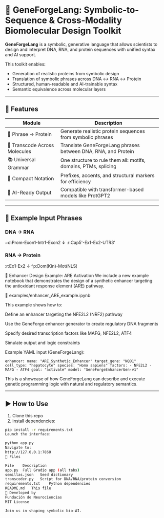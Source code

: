 # 🧬 GeneForgeLang: Symbolic-to-Sequence & Cross-Modality Biomolecular Design Toolkit

**GeneForgeLang** is a symbolic, generative language that allows scientists to design and interpret DNA, RNA, and protein sequences with unified syntax and AI support.

This toolkit enables:
- Generation of realistic proteins from symbolic design
- Translation of symbolic phrases across DNA ↔ RNA ↔ Protein
- Structured, human-readable and AI-trainable syntax
- Semantic equivalence across molecular layers

---

## 🚀 Features

| Module                      | Description |
|----------------------------|-------------|
| 🧠 Phrase → Protein         | Generate realistic protein sequences from symbolic phrases |
| 🔁 Transcode Across Molecules | Translate GeneForgeLang phrases between DNA, RNA, and Protein |
| 📚 Universal Grammar        | One structure to rule them all: motifs, domains, PTMs, splicing |
| 🧬 Compact Notation         | Prefixes, accents, and structural markers for efficiency |
| 🧠 AI-Ready Output          | Compatible with transformer-based models like ProtGPT2 |

---

## 🧪 Example Input Phrases

### DNA → RNA

~d:Prom-Exon1-Intr1-Exon2 ↓ :r:Cap5'-Ex1-Ex2-UTR3'


### RNA → Protein

:r:Ex1-Ex2 ↓ ^p:Dom(Kin)-Mot(NLS)

🧪 Enhancer Design Example: ARE Activation
We include a new example notebook that demonstrates the design of a synthetic enhancer targeting the antioxidant response element (ARE) pathway.

📂 examples/enhancer_ARE_example.ipynb

This example shows how to:

Define an enhancer targeting the NFE2L2 (NRF2) pathway

Use the GeneForge enhancer generator to create regulatory DNA fragments

Specify desired transcription factors like MAFG, NFE2L2, ATF4

Simulate output and logic constraints

Example YAML input (GeneForgeLang):

<pre><code>enhancer: name: "ARE_Synthetic_Enhancer" target_gene: "NQO1" cell_type: "hepatocyte" species: "Homo sapiens" factors: - NFE2L2 - MAFG - ATF4 goal: "activate" model: "GeneForgeEnhancerGen-v1" </code></pre>
This is a showcase of how GeneForgeLang can describe and execute genetic programming logic with natural and regulatory semantics.

---

## ▶️ How to Use

1. Clone this repo
2. Install dependencies:
```bash
pip install -r requirements.txt
Launch the interface:

python app.py
Navigate to:
http://127.0.0.1:7860
📁 Files

File	Description
app.py	Full Gradio app (all tabs)
semillas.json	Seed dictionary
transcoder.py	Script for DNA/RNA/protein conversion
requirements.txt	Python dependencies
README.md	This file
🧠 Developed by
Fundación de Neurociencias
MIT License

Join us in shaping symbolic bio-AI.
